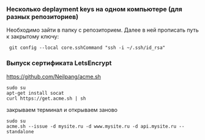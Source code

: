 ### Несколько deplayment keys на одном компьютере (для разных репозиториев)

Необходимо зайти в папку с репозиторием.
Далее в ней прописать путь к закрытому ключу:

```code
 git config --local core.sshCommand "ssh -i ~/.ssh/id_rsa"
```

### Выпуск сертификата LetsEncrypt

https://github.com/Neilpang/acme.sh

```code
sudo su
apt-get install socat
curl https://get.acme.sh | sh
```

закрываем терминал и открываем заново

```code
sudo su
acme.sh --issue -d mysite.ru -d www.mysite.ru -d api.mysite.ru --standalone
```
